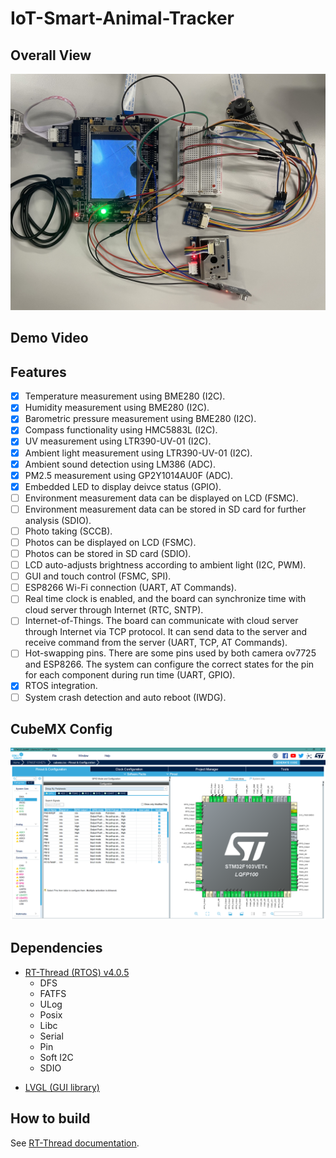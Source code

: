 # IoT-Smart-Animal-Tracker

## Overall View
<img src="img/OverallView.jpg" width="1024">

## Demo Video

## Features
- [x] Temperature measurement using BME280 (I2C).
- [x] Humidity measurement using BME280 (I2C).
- [x] Barometric pressure measurement using BME280 (I2C).
- [x] Compass functionality using HMC5883L (I2C).
- [x] UV measurement using LTR390-UV-01 (I2C).
- [x] Ambient light measurement using LTR390-UV-01 (I2C).
- [x] Ambient sound detection using LM386 (ADC).
- [x] PM2.5 measurement using GP2Y1014AU0F (ADC).
- [x] Embedded LED to display deivce status (GPIO).
- [ ] Environment measurement data can be displayed on LCD (FSMC).
- [ ] Environment measurement data can be stored in SD card for further analysis (SDIO).
- [ ] Photo taking (SCCB).
- [ ] Photos can be displayed on LCD (FSMC).
- [ ] Photos can be stored in SD card (SDIO).
- [ ] LCD auto-adjusts brightness according to ambient light (I2C, PWM).
- [ ] GUI and touch control (FSMC, SPI).
- [ ] ESP8266 Wi-Fi connection (UART, AT Commands).
- [ ] Real time clock is enabled, and the board can synchronize time with cloud server through Internet (RTC, SNTP).
- [ ] Internet-of-Things. The board can communicate with cloud server through Internet via TCP protocol. It can send data to the server and receive command from the server (UART, TCP, AT Commands).
- [ ] Hot-swapping pins. There are some pins used by both camera ov7725 and ESP8266. The system can configure the correct states for the pin for each component during run time (UART, GPIO).
- [x] RTOS integration.
- [ ] System crash detection and auto reboot (IWDG).

## CubeMX Config
<img src="img/CubeMX.png" width="1024">

## Dependencies
- [RT-Thread (RTOS) v4.0.5](https://github.com/RT-Thread/rt-thread)
  - DFS
  - FATFS
  - ULog
  - Posix
  - Libc
  - Serial
  - Pin
  - Soft I2C
  - SDIO
<!-- - [Bosch Sensortec BME280 sensor driver v3.3.4](https://github.com/BoschSensortec/BME280_driver) -->
- [LVGL (GUI library)](https://github.com/lvgl/lvgl)

## How to build
See [RT-Thread documentation](https://www.rt-thread.org/document/site/#/development-tools/env/env).
